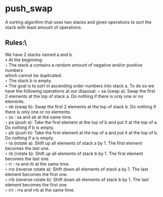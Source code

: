 # push_swap
A sorting algorithm that uses two stacks and given operations to sort the stack with least amount of operations.

## Rules:\
We have 2 stacks named a and b.\
• At the beginning: \
  ◦ The stack a contains a random amount of negative and/or positive numbers\
which cannot be duplicated.\
  ◦ The stack b is empty.\
• The goal is to sort in ascending order numbers into stack a. To do so we have the following operations at our disposal:
◦ sa (swap a): Swap the first 2 elements at the top of stack a. Do nothing if there is only one or no elements.\
◦ sb (swap b): Swap the first 2 elements at the top of stack b. Do nothing if there is only one or no elements.\
◦ ss : sa and sb at the same time.\
◦ pa (push a): Take the first element at the top of b and put it at the top of a. Do nothing if b is empty.\
◦ pb (push b): Take the first element at the top of a and put it at the top of b. Do nothing if a is empty.\
◦ ra (rotate a): Shift up all elements of stack a by 1. The first element becomes the last one.\
◦ rb (rotate b): Shift up all elements of stack b by 1. The first element becomes the last one.\
◦ rr : ra and rb at the same time.\
◦ rra (reverse rotate a): Shift down all elements of stack a by 1. The last element becomes the first one.\
◦ rrb (reverse rotate b): Shift down all elements of stack b by 1. The last element becomes the first one.\
◦ rrr : rra and rrb at the same time.
